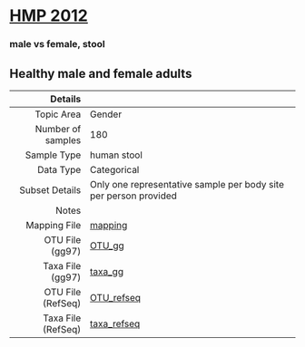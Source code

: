 # [HMP 2012]( ../docs/hmp.html )

### male vs female, stool
## Healthy male and female adults

| Details        |             |
| -----------------------: |-------------|
| Topic Area | Gender
| Number of samples | 180
| Sample Type | human stool
| Data Type | Categorical
| Subset Details | Only one representative sample per body site per person provided
| Notes | 
| Mapping File | [mapping]( ../datasets/hmp/mapping-sex.txt)
| OTU File (gg97) | [OTU_gg]( ../datasets/hmp/gg/otutable.txt.zip)
| Taxa File (gg97) | [taxa_gg]( ../datasets/hmp/gg/taxatable.txt)
| OTU File (RefSeq) | [OTU_refseq]( ../datasets/hmp/refseq/otutable.txt)
| Taxa File (RefSeq) | [taxa_refseq]( ../datasets/hmp/refseq/taxatable.txt)